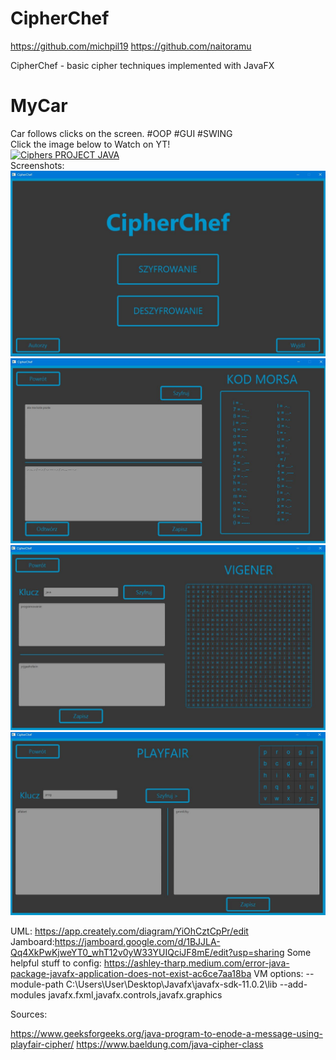 # CipherChef  
https://github.com/michpil19
https://github.com/naitoramu

CipherChef - basic cipher techniques implemented with JavaFX


# MyCar
Car follows clicks on the screen. #OOP #GUI #SWING <br/>
Click the image below to Watch on YT!
<br/>
[![Ciphers PROJECT JAVA](https://img.youtube.com/vi/KJ3lubi7u2Q/0.jpg)](https://www.youtube.com/watch?v=KJ3lubi7u2Q "Click to Watch on YT!")
<br/>
Screenshots:
<br/>
![s1](/screenshots/s1.JPG?raw=true "s1")
<br/>
![s2](/screenshots/s2.JPG?raw=true "s2")
<br/>
![s3](/screenshots/s3.JPG?raw=true "s3")
<br/>
![s4](/screenshots/s4.JPG?raw=true "s4")










UML: https://app.creately.com/diagram/YiOhCztCpPr/edit
Jamboard:https://jamboard.google.com/d/1BJJLA-Qq4XkPwKjweYT0_whT12v0yW33YUIQciJF8mE/edit?usp=sharing
Some helpful stuff to config:
https://ashley-tharp.medium.com/error-java-package-javafx-application-does-not-exist-ac6ce7aa18ba
VM options:
--module-path C:\Users\User\Desktop\Javafx\javafx-sdk-11.0.2\lib --add-modules javafx.fxml,javafx.controls,javafx.graphics

Sources:

https://www.geeksforgeeks.org/java-program-to-enode-a-message-using-playfair-cipher/
https://www.baeldung.com/java-cipher-class
